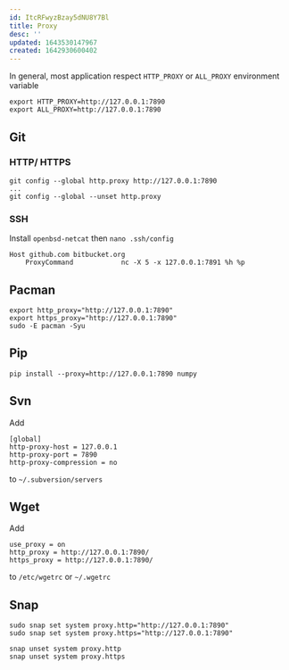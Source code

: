 ```yaml
---
id: ItcRFwyzBzay5dNU8Y7Bl
title: Proxy
desc: ''
updated: 1643530147967
created: 1642930600402
---
```

In general, most application respect `HTTP_PROXY` or `ALL_PROXY` environment variable
```
export HTTP_PROXY=http://127.0.0.1:7890
export ALL_PROXY=http://127.0.0.1:7890
```

## Git
### HTTP/ HTTPS
```
git config --global http.proxy http://127.0.0.1:7890
...
git config --global --unset http.proxy
```

### SSH
Install `openbsd-netcat` then `nano .ssh/config`

```
Host github.com bitbucket.org
    ProxyCommand            nc -X 5 -x 127.0.0.1:7891 %h %p
```

## Pacman
```
export http_proxy="http://127.0.0.1:7890"
export https_proxy="http://127.0.0.1:7890"
sudo -E pacman -Syu
```

## Pip
```
pip install --proxy=http://127.0.0.1:7890 numpy
```

## Svn
Add
```
[global]
http-proxy-host = 127.0.0.1
http-proxy-port = 7890
http-proxy-compression = no
```
to `~/.subversion/servers`

## Wget

Add
```
use_proxy = on
http_proxy = http://127.0.0.1:7890/
https_proxy = http://127.0.0.1:7890/
```
to `/etc/wgetrc` or `~/.wgetrc`

## Snap
```
sudo snap set system proxy.http="http://127.0.0.1:7890"
sudo snap set system proxy.https="http://127.0.0.1:7890"

snap unset system proxy.http
snap unset system proxy.https
```